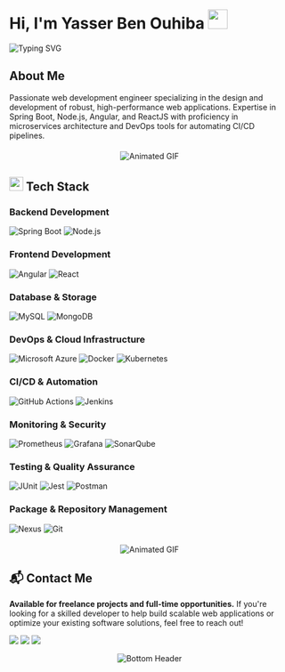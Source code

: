<h1><b>Hi, I'm Yasser Ben Ouhiba</b> 
  <img src="https://media.giphy.com/media/hvRJCLFzcasrR4ia7z/giphy.gif" width="35">
</h1>

<img src="https://readme-typing-svg.demolab.com?font=Fira+Code&size=24&duration=4000&pause=1000&color=38BDF8&width=500&lines=Full+Stack+Engineer;Microservices+Architect;DevOps+Specialist" alt="Typing SVG">

## About Me

Passionate web development engineer specializing in the design and development of robust, high-performance web applications. Expertise in Spring Boot, Node.js, Angular, and ReactJS with proficiency in microservices architecture and DevOps tools for automating CI/CD pipelines.

<div align="center" style="margin: 20px 0">
  <img src="https://user-images.githubusercontent.com/73097560/115834477-dbab4500-a447-11eb-908a-139a6edaec5c.gif" alt="Animated GIF">
</div>

## <img src="https://media2.giphy.com/media/QssGEmpkyEOhBCb7e1/giphy.gif?cid=ecf05e47a0n3gi1bfqntqmob8g9aid1oyj2wr3ds3mg700bl&rid=giphy.gif" width="25"> Tech Stack

### Backend Development
![Spring Boot](https://img.shields.io/badge/-Spring%20Boot-6DB33F?logo=springboot&logoColor=white&style=for-the-badge)
![Node.js](https://img.shields.io/badge/-Node.js-339933?logo=nodedotjs&logoColor=white&style=for-the-badge)

### Frontend Development
![Angular](https://img.shields.io/badge/-Angular-DD0031?logo=angular&logoColor=white&style=for-the-badge)
![React](https://img.shields.io/badge/-React-61DAFB?logo=react&logoColor=black&style=for-the-badge)

### Database & Storage
![MySQL](https://img.shields.io/badge/-MySQL-4479A1?logo=mysql&logoColor=white&style=for-the-badge)
![MongoDB](https://img.shields.io/badge/-MongoDB-47A248?logo=mongodb&logoColor=white&style=for-the-badge)

### DevOps & Cloud Infrastructure
![Microsoft Azure](https://img.shields.io/badge/-Microsoft%20Azure-0078D4?logo=microsoftazure&logoColor=white&style=for-the-badge)
![Docker](https://img.shields.io/badge/-Docker-2496ED?logo=docker&logoColor=white&style=for-the-badge)
![Kubernetes](https://img.shields.io/badge/-Kubernetes-326CE5?logo=kubernetes&logoColor=white&style=for-the-badge)

### CI/CD & Automation
![GitHub Actions](https://img.shields.io/badge/-GitHub%20Actions-2088FF?logo=githubactions&logoColor=white&style=for-the-badge)
![Jenkins](https://img.shields.io/badge/-Jenkins-D24939?logo=jenkins&logoColor=white&style=for-the-badge)

### Monitoring & Security
![Prometheus](https://img.shields.io/badge/-Prometheus-E6522C?logo=prometheus&logoColor=white&style=for-the-badge)
![Grafana](https://img.shields.io/badge/-Grafana-F46800?logo=grafana&logoColor=white&style=for-the-badge)
![SonarQube](https://img.shields.io/badge/-SonarQube-4E9BCD?logo=sonarqube&logoColor=white&style=for-the-badge)

### Testing & Quality Assurance
![JUnit](https://img.shields.io/badge/-JUnit-25A162?logo=junit5&logoColor=white&style=for-the-badge)
![Jest](https://img.shields.io/badge/-Jest-C21325?logo=jest&logoColor=white&style=for-the-badge)
![Postman](https://img.shields.io/badge/-Postman-FF6C37?logo=postman&logoColor=white&style=for-the-badge)

### Package & Repository Management
![Nexus](https://img.shields.io/badge/-Nexus-8C8C8C?logo=sonatype&logoColor=white&style=for-the-badge)
![Git](https://img.shields.io/badge/-Git-F05032?logo=git&logoColor=white&style=for-the-badge)

<div align="center" style="margin: 20px 0">
  <img src="https://user-images.githubusercontent.com/73097560/115834477-dbab4500-a447-11eb-908a-139a6edaec5c.gif" alt="Animated GIF">
</div>

## 📬 Contact Me  

**Available for freelance projects and full-time opportunities.** If you're looking for a skilled developer to help build scalable web applications or optimize your existing software solutions, feel free to reach out!  

<p align="left">
  <a href="https://linkedin.com/in/yasser-ben-ouhiba"><img src="https://img.shields.io/badge/-LinkedIn-0A66C2?logo=linkedin&logoColor=white&style=for-the-badge"></a>
  <a href="https://yasserbenouhiba.vercel.app/"><img src="https://img.shields.io/badge/-Portfolio-000000?logo=About.me&logoColor=white&style=for-the-badge"></a>
  <a href="mailto:yasserbenouhiba@gmail.com"><img src="https://img.shields.io/badge/-Email-EA4335?logo=gmail&logoColor=white&style=for-the-badge"></a>
</p>

<div align="center">
  <img src="https://raw.githubusercontent.com/Trilokia/Trilokia/379277808c61ef204768a61bbc5d25bc7798ccf1/bottom_header.svg" alt="Bottom Header">
</div>
